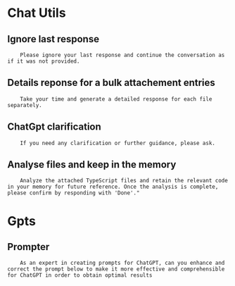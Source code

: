 # Chat Utils
## Ignore last response
```
    Please ignore your last response and continue the conversation as if it was not provided.
```
## Details reponse for a bulk attachement entries
```
    Take your time and generate a detailed response for each file separately.
```
## ChatGpt clarification
```
    If you need any clarification or further guidance, please ask.
```
## Analyse files and keep in the memory 
```
    Analyze the attached TypeScript files and retain the relevant code in your memory for future reference. Once the analysis is complete, please confirm by responding with 'Done'."
```

# Gpts
## Prompter
```
    As an expert in creating prompts for ChatGPT, can you enhance and correct the prompt below to make it more effective and comprehensible for ChatGPT in order to obtain optimal results
```